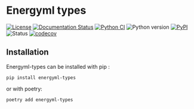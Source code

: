 Energyml types
==============

[![License](https://img.shields.io/pypi/l/etpproto)](https://github.com/geosiris-technologies/etpproto-python/blob/main/LICENSE)
[![Documentation Status](https://readthedocs.org/projects/etpproto-python/badge/?version=latest)](https://etpproto-python.readthedocs.io/en/latest/?badge=latest)
[![Python CI](https://github.com/geosiris-technologies/etpproto-python/actions/workflows/ci-tests.yml/badge.svg)](https://github.com/geosiris-technologies/etpproto-python/actions/workflows/ci-tests.yml)
![Python version](https://img.shields.io/pypi/pyversions/etpproto)
[![PyPI](https://img.shields.io/pypi/v/etpproto)](https://badge.fury.io/py/etpproto)
![Status](https://img.shields.io/pypi/status/etpproto)
[![codecov](https://codecov.io/gh/geosiris-technologies/etpproto-python/branch/main/graph/badge.svg)](https://codecov.io/gh/geosiris-technologies/etpproto-python)




Installation
------------

Energyml-types can be installed with pip : 

```console
pip install energyml-types
```

or with poetry: 
```console
poetry add energyml-types
```
